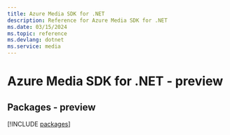 ```yaml
---
title: Azure Media SDK for .NET
description: Reference for Azure Media SDK for .NET
ms.date: 03/15/2024
ms.topic: reference
ms.devlang: dotnet
ms.service: media
---
```

# Azure Media SDK for .NET - preview
## Packages - preview
[!INCLUDE [packages](media-index.md)]